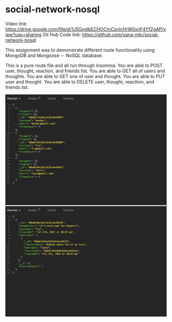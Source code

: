 # social-network-nosql
Video link: https://drive.google.com/file/d/1J5GxglbECHOCmCzolcHrW0xnF4YfZgAP/view?usp=sharing
Git Hub Code link: https://github.com/yana-mkr/social-network-nosql

This assignment was to demonstrate different route functionality using MongoDB and Mongoose -- NoSQL database.

This is a pure route file and all run through Insomnia.
You are able to POST user, thought, reaction, and friends list.
You are able to GET all of users and thoughts.
You are able to GET one of user and thought.
You are able to PUT user and thought.
You are able to DELETE user, thought, reacition, and friends list.

<img src="https://github.com/yana-mkr/social-network-nosql/blob/master/images/Screen%20Shot%202021-07-09%20at%208.57.30%20PM.png?raw=true">
<img src="https://github.com/yana-mkr/social-network-nosql/blob/master/images/Screen%20Shot%202021-07-09%20at%208.57.58%20PM.png?raw=true">
